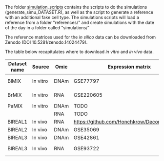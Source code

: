 The folder [simulation_scripts](simulation_scripts) contains the scripts to do the simulations (generate_simu_DATASET.R), as well as the script to generate a reference with an additional fake cell type.
The simulations scripts will load a reference from a folder "references/" and create simulations with the date of the day in a folder called "simulations/"

The reference matrices used for the *in silico* data can be downloaded from Zenodo (DOI 10.5281/zenodo.14024479).

The table below recapitulates where to download *in vitro* and *in vivo* data.

| Dataset name | Source   | Omic | Expression matrix                            | Proportion matrix                                               | Reference profiles matrix                    |
|--------------|----------|------|----------------------------------------------|-----------------------------------------------------------------|----------------------------------------------|
| BlMIX        | In vitro | DNAm | GSE77797                                     | Figure 4a (DOI: 10.1186/s12859-016-0943-7)                      | GSE35069                                     |
| BrMIX        | In vitro | RNA  | GSE220605                                    | "Cell count" column, table S1 (DOI: 10.1186/s13059-023-03016-6) | GSE220605                                    |
| PaMIX        | In vitro | DNAm | TODO                                         | TODO                                                            | TODO                                         |
|              |          | RNA  | TODO                                         | TODO                                                            | TODO                                         |
| BlREAL1      | In vivo  | RNA  | https://github.com/Honchkrow/Deconer_dataset | https://github.com/Honchkrow/Deconer_dataset                    | https://github.com/Honchkrow/Deconer_dataset |
| BlREAL2      | In vivo  | DNAm | GSE35069                                     | DOI: 10.1371/journal.pone.0041361.s004                          | GSE35069                                     |
| BlREAL3      | In vivo  | DNAm | GSE42861                                     | Table S2 (DOI: 10.1038/nbt.2487)                                | GSE35069                                     |
| BlREAL3      | In vivo  | RNA  | GSE93722                                     | Supplementary file 3A (DOI: 10.7554/eLife.26476 )               | EPIC::TRef                                   |


